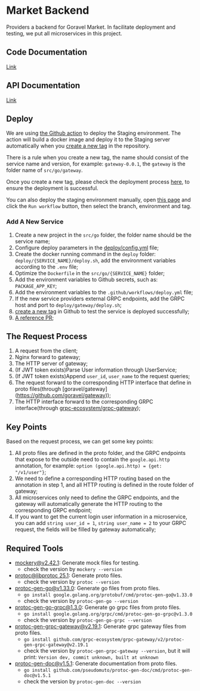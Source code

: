 # Market Backend

Providers a backend for Goravel Market. In facilitate deployment and testing, we put all microservices in this project.

## Code Documentation

[Link](src/README.md)

## API Documentation

[Link](https://htmlpreview.github.io/?https://github.com/goravel-ecosystem/market-backend/blob/master/src/doc/index.html#string)

## Deploy

We are using [the Github action](.github/workflows/build.yml) to deploy the Staging environment. The 
action will build a docker image and deploy it to the Staging server automatically when you [create a new tag](https://github.com/goravel-ecosystem/market-backend/releases/new) 
in the repository. 

There is a rule when you create a new tag, the name should consist of the service name and version, for example: 
`gateway-0.0.1`, the `gateway` is the folder name of `src/go/gateway`.

Once you create a new tag, please check the deployment process [here](https://github.com/goravel-ecosystem/market-backend/actions), 
to ensure the deployment is successful.

You can also deploy the staging environment manually, open [this page](https://github.com/goravel-ecosystem/market-backend/actions/workflows/deploy.yml) 
and click the `Run workflow` button, then select the branch, environment and tag.

### Add A New Service 

1. Create a new project in the `src/go` folder, the folder name should be the service name;
2. Configure deploy parameters in the [deploy/config.yml](deploy/config.yml) file;
3. Create the docker running command in the `deploy` folder: `deploy/{SERVICE_NAME}/deploy.sh`, add the environment 
   variables according to the `.env` file;
4. Optimize the `Dockerfile` in the `src/go/{SERVICE_NAME}` folder;
5. Add the environment variables to Github secrets, such as: `PACKAGE_APP_KEY`;
6. Add the environment variables to the `.github/workflows/deploy.yml` file;
7. If the new service providers external GRPC endpoints, add the GRPC host and port to `deploy/gateway/deploy.sh`;
8. [create a new tag](https://github.com/goravel-ecosystem/market-backend/releases/new) in Github to test the 
   service is deployed successfully;
9. [A reference PR](https://github.com/goravel-ecosystem/market-backend/pull/55);

## The Request Process

1. A request from the client;
2. Nginx forward to gateway;
3. The HTTP server of gateway;
4. (If JWT token exists)Parse User information through UserService;
5. (If JWT token exists)Append `user_id`, `user_name` to the request queries;
6. The request forward to the corresponding HTTP interface that define in proto files(through [goravel/gateway]
(https://github.com/goravel/gateway));
7. The HTTP interface forward to the corresponding GRPC interface(through [grpc-ecosystem/grpc-gateway](https://github.com/grpc-ecosystem/grpc-gateway));

## Key Points

Based on the request process, we can get some key points:

1. All proto files are defined in the proto folder, and the GRPC endpoints that expose to the outside need to 
   contain the `google.api.http` annotation, for example: `option (google.api.http) = {get: "/v1/user"}`;
2. We need to define a corresponding HTTP routing based on the annotation in step 1, and all HTTP routing is 
   defined in the route folder of gateway;
3. All microservices only need to define the GRPC endpoints, and the gateway will automatically generate the 
   HTTP routing to the corresponding GRPC endpoint;
4. If you want to get the current login user information in a microservice, you can add `string user_id = 1`, 
   `string user_name = 2` to your GRPC request, the fields will be filled by gateway automatically; 

## Required Tools

- [mockery@v2.42.1](https://vektra.github.io/mockery/latest/installation/#github-release): Generate mock files for testing.
  - check the version by `mockery --version`
- [protoc@libprotoc 25.1](https://grpc.io/docs/protoc-installation/): Generate proto files.
  - check the version by `protoc --version`
- [protoc-gen-go@v1.33.0](https://grpc.io/docs/languages/go/quickstart/#prerequisites): Generate go files from proto files.
  - `go install google.golang.org/protobuf/cmd/protoc-gen-go@v1.33.0`
  - check the version by `protoc-gen-go --version`
- [protoc-gen-go-grpc@1.3.0](https://grpc.io/docs/languages/go/quickstart/#prerequisites): Generate go grpc files from proto 
  files.
  - `go install google.golang.org/grpc/cmd/protoc-gen-go-grpc@v1.3.0`
  - check the version by `protoc-gen-go-grpc --version`
- [protoc-gen-grpc-gateway@v2.19.1](https://github.com/grpc-ecosystem/grpc-gateway): Generate grpc gateway files from proto files.
  - `go install github.com/grpc-ecosystem/grpc-gateway/v2/protoc-gen-grpc-gateway@v2.19.1`
  - check the version by `protoc-gen-grpc-gateway --version`, but it will print: `Version dev, commit unknown, built at unknown`
- [protoc-gen-doc@v1.5.1](https://github.com/pseudomuto/protoc-gen-doc): Generate documentation from proto files.
  - `go install github.com/pseudomuto/protoc-gen-doc/cmd/protoc-gen-doc@v1.5.1`
  - check the version by `protoc-gen-doc --version`
